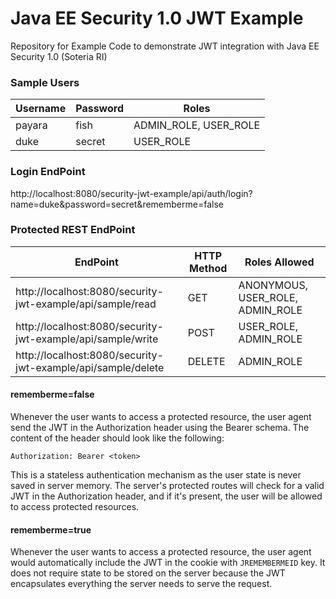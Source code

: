 # Java EE Security 1.0 JWT Example
Repository for Example Code to demonstrate JWT integration with Java EE Security 1.0 (Soteria RI)

### Sample Users
Username | Password | Roles
--- | --- | ---
payara | fish | ADMIN_ROLE, USER_ROLE
duke | secret | USER_ROLE

### Login EndPoint
http://localhost:8080/security-jwt-example/api/auth/login?name=duke&password=secret&rememberme=false

### Protected REST EndPoint

EndPoint | HTTP Method | Roles Allowed
--- | --- | ---
http://localhost:8080/security-jwt-example/api/sample/read | GET | ANONYMOUS, USER_ROLE, ADMIN_ROLE
http://localhost:8080/security-jwt-example/api/sample/write | POST | USER_ROLE, ADMIN_ROLE
http://localhost:8080/security-jwt-example/api/sample/delete | DELETE | ADMIN_ROLE


#### rememberme=false

Whenever the user wants to access a protected resource, the user agent send the JWT in the Authorization header using the Bearer schema. The content of the header should look like the following:

`Authorization: Bearer <token>`

This is a stateless authentication mechanism as the user state is never saved in server memory. 
The server's protected routes will check for a valid JWT in the Authorization header, and if it's present, the user will be allowed to access protected resources.

#### rememberme=true
Whenever the user wants to access a protected resource, the user agent would automatically include the JWT in the cookie with `JREMEMBERMEID` key. 
It does not require state to be stored on the server because the JWT encapsulates everything the server needs to serve the request.
